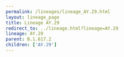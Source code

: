 ```yaml
---
permalink: /lineages/lineage_AY.29.html
layout: lineage_page
title: Lineage AY.29
redirect_to: ../lineage.html?lineage=AY.29
lineage: AY.29
parent: B.1.617.2
children: ['AY.29']
---
```


